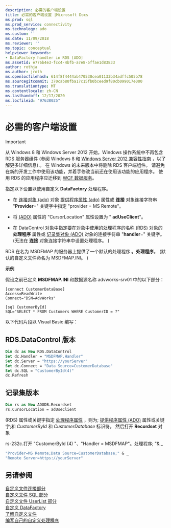 ```yaml
---
description: 必需的客户端设置
title: 必需的客户端设置 |Microsoft Docs
ms.prod: sql
ms.prod_service: connectivity
ms.technology: ado
ms.custom: ''
ms.date: 11/09/2018
ms.reviewer: ''
ms.topic: conceptual
helpviewer_keywords:
- DataFactory handler in RDS [ADO]
ms.assetid: e776b4e3-fcc4-4bfb-a7e8-5ffae1d83833
author: rothja
ms.author: jroth
ms.openlocfilehash: 614f8f4444ab470530cea01133b34adffc505b78
ms.sourcegitcommit: 370cab80fba17c15fb0bceed9f80cb099017e000
ms.translationtype: MT
ms.contentlocale: zh-CN
ms.lasthandoff: 12/17/2020
ms.locfileid: "97638025"
---
```

# <a name="required-client-settings"></a>必需的客户端设置
> [!IMPORTANT]
>  从 Windows 8 和 Windows Server 2012 开始，Windows 操作系统中不再包含 RDS 服务器组件 (参阅 Windows 8 和 [Windows Server 2012 兼容性指南](https://www.microsoft.com/download/details.aspx?id=27416) ，以了解更多详细信息) 。 在 Windows 的未来版本中将删除 RDS 客户端组件。 请避免在新的开发工作中使用该功能，并着手修改当前还在使用该功能的应用程序。 使用 RDS 的应用程序应迁移到 [WCF 数据服务](/dotnet/framework/wcf/)。  
  
 指定以下设置以使用自定义 **DataFactory** 处理程序。  
  
-   在 [连接对象 (ado)](../../reference/ado-api/connection-object-ado.md) 对象 [提供程序属性 (ado)](../../reference/ado-api/provider-property-ado.md) 属性或 **连接** 对象连接字符串 "**Provider**=" 关键字中指定 "provider = MS Remote"。  
  
-   将 [ (ADO)](../../reference/ado-api/cursorlocation-property-ado.md) 属性的 "CursorLocation" 属性设置为 " **adUseClient**"。  
  
-   在 DataControl 对象中指定要在对象中使用的处理程序的名称 [ (RDS)](../../reference/rds-api/datacontrol-object-rds.md) 对象的 **处理程序** 属性或 [记录集对象 (ADO)](../../reference/ado-api/recordset-object-ado.md) 对象的连接字符串 "**handler**=" 关键字。  (无法在 **连接** 对象连接字符串中设置处理程序。 )   
  
 RDS 在名为 MSDFMAP 的服务器上提供了一个默认的处理程序 **。处理程序**。  (默认的自定义文件命名为 MSDFMAP.INI。 )   
  
 **示例**  
  
 假设之前已定义 **MSDFMAP.INI** 和数据源名称 advworks-srv01 中的以下部分：  
  
```console
[connect CustomerDataBase]  
Access=ReadWrite  
Connect="DSN=AdvWorks"  
  
[sql CustomerById]  
SQL="SELECT * FROM Customers WHERE CustomerID = ?"  
```  
  
 以下代码片段以 Visual Basic 编写：  
  
## <a name="rdsdatacontrol-version"></a>RDS.DataControl 版本  
  
```vb
Dim dc as New RDS.DataControl  
Set dc.Handler = "MSDFMAP.Handler"  
Set dc.Server = "https://yourServer"  
Set dc.Connect = "Data Source=CustomerDatabase"  
Set dc.SQL = "CustomerById(4)"  
dc.Refresh  
```  
  
## <a name="recordset-version"></a>记录集版本  
  
```vb
Dim rs as New ADODB.Recordset  
rs.CursorLocation = adUseClient  
```  
  
  (RDS) 属性或关键字指定 [处理程序属性](../../reference/rds-api/handler-property-rds.md) ，则为; [提供程序属性 (ADO)](../../reference/ado-api/provider-property-ado.md) 属性或关键字;和 *CustomerById* 和 *CustomerDatabase* 标识符。 然后打开 **Recordset** 对象  
  
 rs-232c.打开 "CustomerById (4) "、"Handler = MSDFMAP"。处理程序; "& _  
  
```vb
"Provider=MS Remote;Data Source=CustomerDatabase;" & _  
"Remote Server=https://yourServer"  
```  
  
## <a name="see-also"></a>另请参阅  
 [自定义文件连接部分](./customization-file-connect-section.md)   
 [自定义文件 SQL 部分](./customization-file-sql-section.md)   
 [自定义文件 UserList 部分](./customization-file-userlist-section.md)   
 [自定义 DataFactory](./datafactory-customization.md)   
 [了解自定义文件](./understanding-the-customization-file.md)   
 [编写自己的自定义处理程序](./writing-your-own-customized-handler.md)